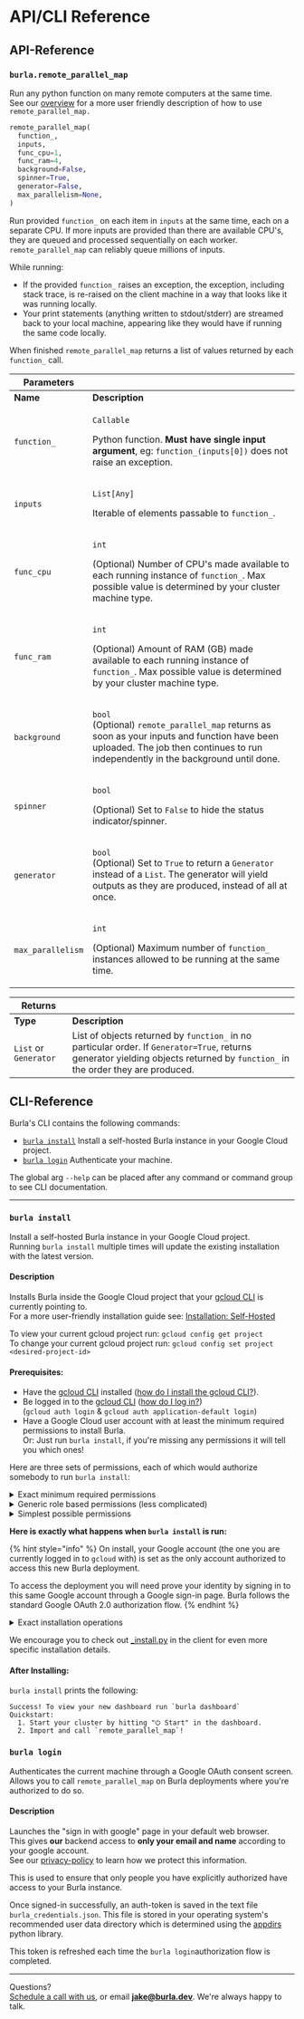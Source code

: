# API/CLI Reference

## API-Reference

### `burla.remote_parallel_map`

Run any python function on many remote computers at the same time.\
See our [overview](overview.md) for a more user friendly description of how to use `remote_parallel_map.`

```python
remote_parallel_map(
  function_,
  inputs,
  func_cpu=1,
  func_ram=4,
  background=False,
  spinner=True,
  generator=False,
  max_parallelism=None,
)
```

Run provided `function_` on each item in `inputs` at the same time, each on a separate CPU. If more inputs are provided than there are available CPU's, they are queued and processed sequentially on each worker. `remote_parallel_map` can reliably queue millions of inputs.

While running:

* If the provided `function_` raises an exception, the exception, including stack trace, is re-raised on the client machine in a way that looks like it was running locally.
* Your print statements (anything written to stdout/stderr) are streamed back to your local machine, appearing like they would have if running the same code locally.

When finished `remote_parallel_map` returns a list of values returned by each `function_` call.

| **Parameters**    |                                                                                                                                                                                                                   |
| ----------------- | ----------------------------------------------------------------------------------------------------------------------------------------------------------------------------------------------------------------- |
| **Name**          | **Description**                                                                                                                                                                                                   |
| `function_`       | <p><code>Callable</code></p><p>Python function. <strong>Must have single input argument</strong>, eg: <code>function_(inputs[0])</code> does not raise an exception.</p>                                          |
| `inputs`          | <p><code>List[Any]</code></p><p>Iterable of elements passable to <code>function_</code>.</p>                                                                                                                      |
| `func_cpu`        | <p><code>int</code></p><p>(Optional) Number of CPU's made available to each running instance of <code>function_</code>. Max possible value is determined by your cluster machine type.</p>                        |
| `func_ram`        | <p><code>int</code></p><p>(Optional) Amount of RAM (GB) made available to each running instance of <code>function_</code>. Max possible value is determined by your cluster machine type.</p>                     |
| `background`      | <p><code>bool</code><br>(Optional) <code>remote_parallel_map</code> returns as soon as your inputs and function have been uploaded. The job then continues to run independently in the background until done.</p> |
| `spinner`         | <p><code>bool</code></p><p>(Optional) Set to <code>False</code> to hide the status indicator/spinner.</p>                                                                                                         |
| `generator`       | <p><code>bool</code><br>(Optional) Set to <code>True</code> to return a <code>Generator</code> instead of a <code>List</code>. The generator will yield outputs as they are produced, instead of all at once.</p> |
| `max_parallelism` | <p><code>int</code></p><p>(Optional) Maximum number of <code>function_</code> instances allowed to be running at the same time.</p>                                                                               |



| **Returns**           |                                                                                                                                                                                 |
| --------------------- | ------------------------------------------------------------------------------------------------------------------------------------------------------------------------------- |
| **Type**              | **Description**                                                                                                                                                                 |
| `List` or `Generator` | List of objects returned by `function_` in no particular order. If `Generator=True`, returns generator yielding objects returned by `function_` in the order they are produced. |



## CLI-Reference

Burla's CLI contains the following commands:

* [`burla install`](API-Reference.md#burla-install) Install a self-hosted Burla instance in your Google Cloud project.
* [`burla login`](API-Reference.md#burla-login) Authenticate your machine.

The global arg `--help` can be placed after any command or command group to see CLI documentation.

***

### `burla install`

Install a self-hosted Burla instance in your Google Cloud project.\
Running `burla install` multiple times will update the existing installation with the latest version.

#### **Description**

Installs Burla inside the Google Cloud project that your [gcloud CLI](https://cloud.google.com/sdk/gcloud) is currently pointing to.\
For a more user-friendly installation guide see: [Installation: Self-Hosted](installation-self-hosted.md)

To view your current gcloud project run: `gcloud config get project`\
To change your current gcloud project run: `gcloud config set project <desired-project-id>`&#x20;

#### **Prerequisites:**

* Have the [gcloud CLI](https://cloud.google.com/sdk/gcloud) installed ([how do I install the gcloud CLI?](https://cloud.google.com/sdk/docs/install)).
* Be logged in to the [gcloud CLI](https://cloud.google.com/sdk/gcloud) ([how do I log in?](https://cloud.google.com/sdk/docs/authorizing#user-account))\
  (`gcloud auth login` & `gcloud auth application-default login`)
* Have a Google Cloud user account with at least the minimum required permissions to install Burla.\
  Or: Just run `burla install`, if you're missing any permissions it will tell you which ones!

Here are three sets of permissions, each of which would authorize somebody to run `burla install`:

<details>

<summary>Exact minimum required permissions</summary>

1. Service Usage API (`serviceusage.googleapis.com`):
   * `serviceusage.services.enable` for enabling:
     * `compute.googleapis.com`
     * `run.googleapis.com`
     * `firestore.googleapis.com`
     * `cloudresourcemanager.googleapis.com`
     * `secretmanager.googleapis.com`
2. Compute Engine API (`compute.googleapis.com`):
   * `compute.firewalls.create`
   * `compute.firewalls.get` (to check if firewall rule exists)
   * `compute.networks.updatePolicy`
3. Secret Manager API (`secretmanager.googleapis.com`):
   * `secretmanager.secrets.create`
   * `secretmanager.secrets.get`
   * `secretmanager.versions.add`
4. Firestore API (`firestore.googleapis.com`):
   * `datastore.databases.create`
   * `datastore.databases.get`
   * `datastore.documents.create`
   * `datastore.documents.write`
5. Cloud Run API (`run.googleapis.com`):
   * `run.services.create`
   * `run.services.update`
   * `run.services.get`
   * `run.services.setIamPolicy` (for --allow-unauthenticated flag)

Here is an IAM role definition for this permission set:

```yaml
title: "Burla Installation Role"
description: "Minimum permissions needed to install Burla"
stage: "GA"
includedPermissions:
- serviceusage.services.enable
- compute.firewalls.create
- compute.firewalls.get
- compute.networks.updatePolicy
- secretmanager.secrets.create
- secretmanager.secrets.get
- secretmanager.versions.add
- datastore.databases.create
- datastore.databases.get
- datastore.documents.create
- datastore.documents.write
- run.services.create
- run.services.update
- run.services.get
- run.services.setIamPolicy
```

</details>

<details>

<summary>Generic role based permissions (less complicated)</summary>

Burla can be installed by users having the following generic roles:

1. Service Usage Admin (`roles/serviceusage.serviceUsageAdmin`)
2. Cloud Run Admin (`roles/run.admin`)
3. Compute Network Admin (`roles/compute.networkAdmin`)
4. Secret Manager Admin (`roles/secretmanager.admin`)
5. Firestore Database Admin (`roles/datastore.owner`)

</details>

<details>

<summary>Simplest possible permissions</summary>

Burla can be installed with either of the following roles:

* Project Owner (`roles/owner`)
* Project Editor (`roles/editor`)

</details>

**Here is exactly what happens when `burla install` is run:**

{% hint style="info" %}
On install, your Google account (the one you are currently logged in to `gcloud` with) is set as the only account authorized to access this new Burla deployment.

To access the deployment you will need prove your identity by signing in to this same Google account through a Google sign-in page. Burla follows the standard Google OAuth 2.0 authorization flow.
{% endhint %}

<details>

<summary>Exact installation operations</summary>

1. &#x20;Required services are enabled (if they are not already enabled):
   * `gcloud services enable` is called on:
     * `compute.googleapis.com`
     * `run.googleapis.com`
     * `firestore.googleapis.com`
     * `cloudresourcemanager.googleapis.com`
     * `secretmanager.googleapis.com`
2. Port `8080` is opened on any GCE VM having the tag `burla-cluster-node`:
   * `gcloud compute firewall-rules create burla-cluster-node-firewall \`\
     `--action=ALLOW --rules=tcp:8080 --target-tags=burla-cluster-node ...`
3. &#x20;A secret is created that's used to encrypt auth cookies in the dashboard:
   * `gcloud secrets describe burla-cluster-id-token`&#x20;
   * `gcloud secrets create burla-cluster-id-token ...`&#x20;
4. A Google Cloud Firestore database is created:\
   (manages information displayed in the dashboard)
   * `gcloud firestore databases create --database=burla ...`&#x20;
5. Your Google account (that you are currently logged in to `gcloud` with) is set as the only account authorized to access this new Burla deployment.
   * This account is discovered using the following command:\
     `gcloud auth list --filter=status:ACTIVE --format="value(account)"`
   * Once set, this cannot be changed by other users running `burla install` again.
6. &#x20;The main-service (dashboard) is deployed on Google Cloud Run:
   * `gcloud run deploy burla-main-service \` \
     `--image=burlacloud/main-service:latest ...`
   * `gcloud run services update-traffic burla-main-service --to-latest ...`
7. Thats it!

</details>

We encourage you to check out [\_install.py](https://github.com/Burla-Cloud/burla/blob/main/client/src/burla/_install.py) in the client for even more specific installation details.

#### **After Installing:**

`burla install` prints the following:

```
Success! To view your new dashboard run `burla dashboard`
Quickstart:
  1. Start your cluster by hitting "⏻ Start" in the dashboard.
  2. Import and call `remote_parallel_map`!
```

### `burla login`

Authenticates the current machine through a Google OAuth consent screen.\
Allows you to call `remote_parallel_map` on Burla deployments where you're authorized to do so.

#### **Description**

Launches the "sign in with google" page in your default web browser.\
This gives **our** backend access to **only your email and name** according to your google account.\
See our [privacy-policy](privacy-policy.md) to learn how we protect this information.

This is used to ensure that only people you have explicitly authorized have access to your Burla instance.

Once signed-in successfully, an auth-token is saved in the text file `burla_credentials.json`. This file is stored in your operating system's recommended user data directory which is determined using the [appdirs](https://github.com/ActiveState/appdirs) python library.

This token is refreshed each time the `burla login`authorization flow is completed.



***

Questions?\
[Schedule a call with us](https://cal.com/jakez/burla/), or email **jake@burla.dev**. We're always happy to talk.
